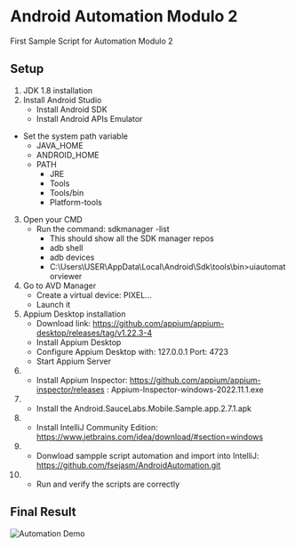 # Android Automation Modulo 2
First Sample Script for Automation Modulo 2


## Setup

1. JDK 1.8 installation
2. Install Android Studio
   - Install Android SDK
   - Install Android APIs Emulator
 - Set the system path variable
   - JAVA_HOME
   - ANDROID_HOME
   - PATH
	  - JRE
	  - Tools
	  - Tools/bin
	  - Platform-tools
3. Open your CMD
   - Run the command: sdkmanager -list
     - This should show all the SDK manager repos
     - adb shell
	 - adb devices
	 - C:\Users\USER\AppData\Local\Android\Sdk\tools\bin>uiautomatorviewer
4. Go to AVD Manager
    - Create a virtual device: PIXEL...
	- Launch it
5. Appium Desktop installation
   - Download link: https://github.com/appium/appium-desktop/releases/tag/v1.22.3-4
   - Install Appium Desktop
   - Configure Appium Desktop with: 127.0.0.1 Port: 4723
   - Start Appium Server
6. - Install Appium Inspector: https://github.com/appium/appium-inspector/releases : Appium-Inspector-windows-2022.11.1.exe
7. - Install the Android.SauceLabs.Mobile.Sample.app.2.7.1.apk
7. - Install IntelliJ Community Edition: https://www.jetbrains.com/idea/download/#section=windows
8. - Donwload sampple script automation and import into IntelliJ: https://github.com/fsejasm/AndroidAutomation.git
9. - Run and verify the scripts are correctly

## Final Result
![Automation Demo](https://github.com/fsejasm/AndroidAutomation/main/image.jpg?raw=true)